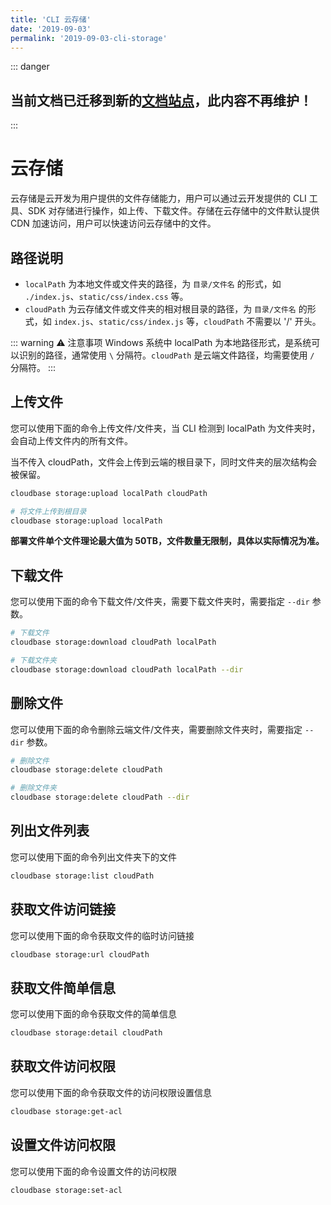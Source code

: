 ```yaml
---
title: 'CLI 云存储'
date: '2019-09-03'
permalink: '2019-09-03-cli-storage'
---
```


::: danger
## 当前文档已迁移到新的[文档站点](https://docs.cloudbase.net/cli/intro.html)，此内容不再维护！
:::

# 云存储

云存储是云开发为用户提供的文件存储能力，用户可以通过云开发提供的 CLI 工具、SDK 对存储进行操作，如上传、下载文件。存储在云存储中的文件默认提供 CDN 加速访问，用户可以快速访问云存储中的文件。

## 路径说明

- `localPath` 为本地文件或文件夹的路径，为 `目录/文件名` 的形式，如 `./index.js`、`static/css/index.css` 等。
- `cloudPath` 为云存储文件或文件夹的相对根目录的路径，为 `目录/文件名` 的形式，如 `index.js`、`static/css/index.js` 等，`cloudPath` 不需要以 '/' 开头。

::: warning ⚠️ 注意事项
Windows 系统中 localPath 为本地路径形式，是系统可以识别的路径，通常使用 `\` 分隔符。`cloudPath` 是云端文件路径，均需要使用 `/` 分隔符。
:::

## 上传文件

您可以使用下面的命令上传文件/文件夹，当 CLI 检测到 localPath 为文件夹时，会自动上传文件内的所有文件。

当不传入 cloudPath，文件会上传到云端的根目录下，同时文件夹的层次结构会被保留。

```sh
cloudbase storage:upload localPath cloudPath

# 将文件上传到根目录
cloudbase storage:upload localPath
```

**部署文件单个文件理论最大值为 50TB，文件数量无限制，具体以实际情况为准。**

## 下载文件

您可以使用下面的命令下载文件/文件夹，需要下载文件夹时，需要指定 `--dir` 参数。

```sh
# 下载文件
cloudbase storage:download cloudPath localPath

# 下载文件夹
cloudbase storage:download cloudPath localPath --dir
```

## 删除文件

您可以使用下面的命令删除云端文件/文件夹，需要删除文件夹时，需要指定 `--dir` 参数。

```sh
# 删除文件
cloudbase storage:delete cloudPath

# 删除文件夹
cloudbase storage:delete cloudPath --dir
```

## 列出文件列表

您可以使用下面的命令列出文件夹下的文件

```sh
cloudbase storage:list cloudPath
```

## 获取文件访问链接

您可以使用下面的命令获取文件的临时访问链接

```sh
cloudbase storage:url cloudPath
```

## 获取文件简单信息

您可以使用下面的命令获取文件的简单信息

```sh
cloudbase storage:detail cloudPath
```

## 获取文件访问权限

您可以使用下面的命令获取文件的访问权限设置信息

```sh
cloudbase storage:get-acl
```

## 设置文件访问权限

您可以使用下面的命令设置文件的访问权限

```sh
cloudbase storage:set-acl
```
